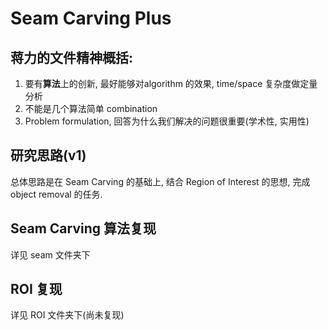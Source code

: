 # Seam Carving Plus

## 蒋力的文件精神概括:
1. 要有**算法**上的创新, 最好能够对algorithm 的效果, time/space 复杂度做定量分析
2. 不能是几个算法简单 combination
3. Problem formulation, 回答为什么我们解决的问题很重要(学术性, 实用性)


## 研究思路(v1)

总体思路是在 Seam Carving 的基础上, 结合 Region of Interest 的思想, 完成 object removal 的任务.


## Seam Carving 算法复现
详见 seam 文件夹下

## ROI 复现
详见 ROI 文件夹下(尚未复现)
